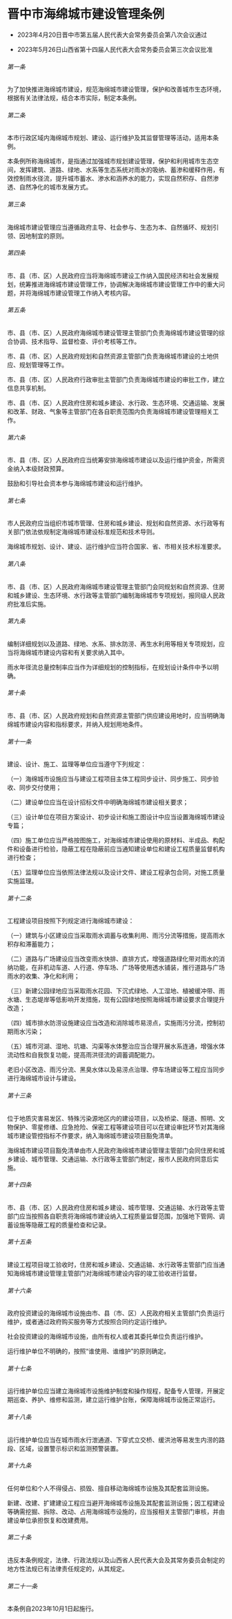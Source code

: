 # 晋中市海绵城市建设管理条例

- 2023年4月20日晋中市第五届人民代表大会常务委员会第八次会议通过

- 2023年5月26日山西省第十四届人民代表大会常务委员会第三次会议批准

<!-- INFO END -->

###### 第一条

为了加快推进海绵城市建设，规范海绵城市建设管理，保护和改善城市生态环境，根据有关法律法规，结合本市实际，制定本条例。

###### 第二条

本市行政区域内海绵城市规划、建设、运行维护及其监督管理等活动，适用本条例。

本条例所称海绵城市，是指通过加强城市规划建设管理，保护和利用城市生态空间，发挥建筑、道路、绿地、水系等生态系统对雨水的吸纳、蓄渗和缓释作用，有效控制雨水径流，提升城市蓄水、渗水和涵养水的能力，实现自然积存、自然渗透、自然净化的城市发展方式。

###### 第三条

海绵城市建设管理应当遵循政府主导、社会参与、生态为本、自然循环、规划引领、因地制宜的原则。

###### 第四条

市、县（市、区）人民政府应当将海绵城市建设工作纳入国民经济和社会发展规划，统筹推进海绵城市建设管理工作，协调解决海绵城市建设管理工作中的重大问题，并将海绵城市建设管理工作纳入考核内容。

###### 第五条

市、县（市、区）人民政府海绵城市建设管理主管部门负责海绵城市建设管理的综合协调、技术指导、监督检查、评价考核等工作。

市、县（市、区）人民政府规划和自然资源主管部门负责海绵城市建设的土地供应、规划管理等工作。

市、县（市、区）人民政府行政审批主管部门负责海绵城市建设的审批工作，建立信息共享机制。

市、县（市、区）人民政府住房和城乡建设、水行政、生态环境、交通运输、发展和改革、财政、气象等主管部门在各自职责范围内负责海绵城市建设管理相关工作。

###### 第六条

市、县（市、区）人民政府应当统筹安排海绵城市建设以及运行维护资金，所需资金纳入本级财政预算。

鼓励和引导社会资本参与海绵城市建设和运行维护。

###### 第七条

市人民政府应当组织市城市管理、住房和城乡建设、规划和自然资源、水行政等有关部门依法依规制定海绵城市建设标准规范和技术导则。

海绵城市规划、设计、建设、运行维护应当符合国家、省、市相关技术标准要求。

###### 第八条

市、县（市、区）人民政府海绵城市建设管理主管部门会同规划和自然资源、住房和城乡建设、生态环境、水行政等主管部门编制海绵城市专项规划，报同级人民政府批准后实施。

###### 第九条

编制详细规划以及道路、绿地、水系、排水防涝、再生水利用等相关专项规划，应当将海绵城市建设内容和有关要求纳入其中。

雨水年径流总量控制率应当作为详细规划的控制指标，在规划设计条件中予以明确。

###### 第十条

市、县（市、区）人民政府规划和自然资源主管部门供应建设用地时，应当明确海绵城市建设内容和指标要求，并纳入规划用地条件。

###### 第十一条

建设、设计、施工、监理等单位应当遵守下列规定：

（一）海绵城市设施应当与建设工程项目主体工程同步设计、同步施工、同步验收、同步交付使用；

（二）建设单位应当在设计招标文件中明确海绵城市建设相关要求；

（三）设计单位在项目方案设计、初步设计和施工图设计中应当设置海绵城市建设专篇；

（四）施工单位应当严格按图施工，对海绵城市建设使用的原材料、半成品、构配件和设备进行检验，隐蔽工程在隐蔽前应当通知建设单位和建设工程质量监督机构进行检查；

（五）监理单位应当依照法律法规以及设计文件、建设工程承包合同，对施工质量实施监理。

###### 第十二条

工程建设项目按照下列规定进行海绵城市建设：

（一）建筑与小区建设应当采取雨水调蓄与收集利用、雨污分流等措施，提高雨水积存和滞蓄能力；

（二）道路与广场建设应当改变雨水快排、直排方式，增强道路绿化带对雨水的消纳功能，在非机动车道、人行道、停车场、广场等使用透水铺装，推行道路与广场雨水的收集、净化和利用；

（三）新建公园绿地应当采取雨水花园、下沉式绿地、人工湿地、植被缓冲带、雨水塘、生态堤岸等低影响开发措施，现有公园绿地按照海绵城市建设要求合理提升改造；

（四）城市排水防涝设施建设应当改造和消除城市易涝点，实施雨污分流，控制初期雨水污染；

（五）城市河湖、湿地、坑塘、沟渠等水体整治应当合理开展水系连通，增强水体流动性和自我恢复功能，提高雨洪径流的调蓄调配能力。

老旧小区改造、雨污分流、黑臭水体以及易涝点治理、停车场建设等工程应当同步进行海绵城市设计与建设。

###### 第十三条

位于地质灾害易发区、特殊污染源地区内的建设项目，以及桥梁、隧道、照明、文物保护、零星修缮、应急抢险、保密工程等建设项目可以在建设审批环节对其海绵城市建设管控指标不作要求，纳入海绵城市建设项目豁免清单。

海绵城市建设项目豁免清单由市人民政府海绵城市建设管理主管部门会同住房和城乡建设、城市管理、交通运输、水行政等主管部门制定，报市人民政府同意后实施。

###### 第十四条

市、县（市、区）人民政府住房和城乡建设、城市管理、交通运输、水行政等主管部门应当按照各自职责将海绵城市建设纳入工程质量监督范围，加强地下管网、调蓄设施等隐蔽工程的质量检查和记录。

###### 第十五条

建设工程项目竣工验收时，住房和城乡建设、交通运输、水行政等主管部门应当通知海绵城市建设管理主管部门对海绵城市建设内容的竣工验收进行监督。

###### 第十六条

政府投资建设的海绵城市设施由市、县（市、区）人民政府相关主管部门负责运行维护，或者通过政府购买服务等方式按照合同约定运行维护。

社会投资建设的海绵城市设施，由所有权人或者其委托单位负责运行维护。

运行维护单位不明确的，按照“谁使用、谁维护”的原则确定。

###### 第十七条

运行维护单位应当建立海绵城市设施维护制度和操作规程，配备专人管理，开展定期巡查、养护、维修和监测，建立运行维护台账，保障海绵城市设施正常运行。

###### 第十八条

运行维护单位应当在城市雨水行泄通道、下穿式立交桥、缓洪池等易发生内涝的路段、区域，设置警示标识和监测预警装置。

###### 第十九条

任何单位和个人不得侵占、损毁、擅自移动海绵城市设施及其配套监测设施。

新建、改建、扩建建设工程应当避开海绵城市设施及其配套监测设施；因工程建设等确需挖掘、拆除、改动、占用海绵城市设施的，应当报相关主管部门审核，并由建设单位承担恢复和改建费用。

###### 第二十条

违反本条例规定，法律、行政法规以及山西省人民代表大会及其常务委员会制定的地方性法规已有法律责任规定的，从其规定。

###### 第二十一条

本条例自2023年10月1日起施行。

